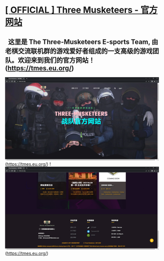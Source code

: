 # [[ OFFICIAL ] Three Musketeers - 官方网站 ](https://tmes.eu.org/)
## &nbsp;&nbsp;这里是 The Three-Musketeers E-sports Team, 由老棋交流联机群的游戏爱好者组成的一支高级的游戏团队。欢迎来到我们的官方网站！(https://tmes.eu.org/)
![image](img/blog/inner_b1.webp)(https://tmes.eu.org/)
! &nbsp;
![image](img/blog/inner_b1-2.webp)(https://tmes.eu.org/)


